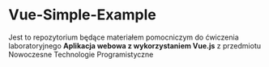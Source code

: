 # Vue-Simple-Example
Jest to repozytorium będące materiałem pomocniczym do ćwiczenia laboratoryjnego **Aplikacja webowa z wykorzystaniem
Vue.js** z przedmiotu Nowoczesne Technologie Programistyczne
